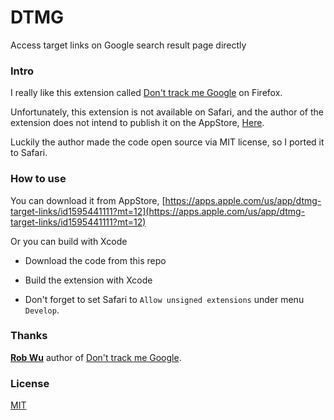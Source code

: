 DTMG
===
Access target links on Google search result page directly

### Intro

I really like this extension called [Don't track me Google](https://addons.mozilla.org/en-US/firefox/addon/dont-track-me-google1/) on Firefox. 

Unfortunately, this extension is not available on Safari, and the author of the extension does not intend to publish it on the AppStore, [Here](https://github.com/Rob--W/dont-track-me-google/issues/46).

Luckily the author made the code open source via MIT license, so I ported it to Safari.

### How to use

You can download it from AppStore, [https://apps.apple.com/us/app/dtmg-target-links/id1595441111?mt=12](https://apps.apple.com/us/app/dtmg-target-links/id1595441111?mt=12)

Or you can build with Xcode

- Download the code from this repo

- Build the extension with Xcode

- Don't forget to set Safari to `Allow unsigned extensions` under menu `Develop`.

### Thanks

**[Rob Wu](https://github.com/Rob--W)** author of [Don't track me Google](https://addons.mozilla.org/en-US/firefox/addon/dont-track-me-google1/).

### License

[MIT](https://tourcoder.com/mit)
